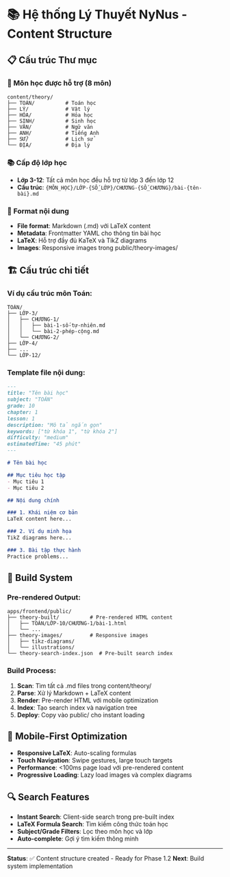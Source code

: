 # 📚 Hệ thống Lý Thuyết NyNus - Content Structure

## 📋 Cấu trúc Thư mục

### 🎯 Môn học được hỗ trợ (8 môn)
```
content/theory/
├── TOÁN/          # Toán học
├── LÝ/            # Vật lý  
├── HÓA/           # Hóa học
├── SINH/          # Sinh học
├── VĂN/           # Ngữ văn
├── ANH/           # Tiếng Anh
├── SỬ/            # Lịch sử
└── ĐỊA/           # Địa lý
```

### 📚 Cấp độ lớp học
- **Lớp 3-12**: Tất cả môn học đều hỗ trợ từ lớp 3 đến lớp 12
- **Cấu trúc**: `{MÔN_HỌC}/LỚP-{SỐ_LỚP}/CHƯƠNG-{SỐ_CHƯƠNG}/bài-{tên-bài}.md`

### 📝 Format nội dung
- **File format**: Markdown (.md) với LaTeX content
- **Metadata**: Frontmatter YAML cho thông tin bài học
- **LaTeX**: Hỗ trợ đầy đủ KaTeX và TikZ diagrams
- **Images**: Responsive images trong public/theory-images/

## 🏗️ Cấu trúc chi tiết

### Ví dụ cấu trúc môn Toán:
```
TOÁN/
├── LỚP-3/
│   ├── CHƯƠNG-1/
│   │   ├── bài-1-số-tự-nhiên.md
│   │   └── bài-2-phép-cộng.md
│   └── CHƯƠNG-2/
├── LỚP-4/
├── ...
└── LỚP-12/
```

### Template file nội dung:
```markdown
---
title: "Tên bài học"
subject: "TOÁN"
grade: 10
chapter: 1
lesson: 1
description: "Mô tả ngắn gọn"
keywords: ["từ khóa 1", "từ khóa 2"]
difficulty: "medium"
estimatedTime: "45 phút"
---

# Tên bài học

## Mục tiêu học tập
- Mục tiêu 1
- Mục tiêu 2

## Nội dung chính

### 1. Khái niệm cơ bản
LaTeX content here...

### 2. Ví dụ minh họa
TikZ diagrams here...

### 3. Bài tập thực hành
Practice problems...
```

## 🚀 Build System

### Pre-rendered Output:
```
apps/frontend/public/
├── theory-built/          # Pre-rendered HTML content
│   ├── TOÁN/LỚP-10/CHƯƠNG-1/bài-1.html
│   └── ...
├── theory-images/         # Responsive images
│   ├── tikz-diagrams/
│   └── illustrations/
└── theory-search-index.json  # Pre-built search index
```

### Build Process:
1. **Scan**: Tìm tất cả .md files trong content/theory/
2. **Parse**: Xử lý Markdown + LaTeX content
3. **Render**: Pre-render HTML với mobile optimization
4. **Index**: Tạo search index và navigation tree
5. **Deploy**: Copy vào public/ cho instant loading

## 📱 Mobile-First Optimization

- **Responsive LaTeX**: Auto-scaling formulas
- **Touch Navigation**: Swipe gestures, large touch targets
- **Performance**: <100ms page load với pre-rendered content
- **Progressive Loading**: Lazy load images và complex diagrams

## 🔍 Search Features

- **Instant Search**: Client-side search trong pre-built index
- **LaTeX Formula Search**: Tìm kiếm công thức toán học
- **Subject/Grade Filters**: Lọc theo môn học và lớp
- **Auto-complete**: Gợi ý tìm kiếm thông minh

---

**Status**: ✅ Content structure created - Ready for Phase 1.2
**Next**: Build system implementation

